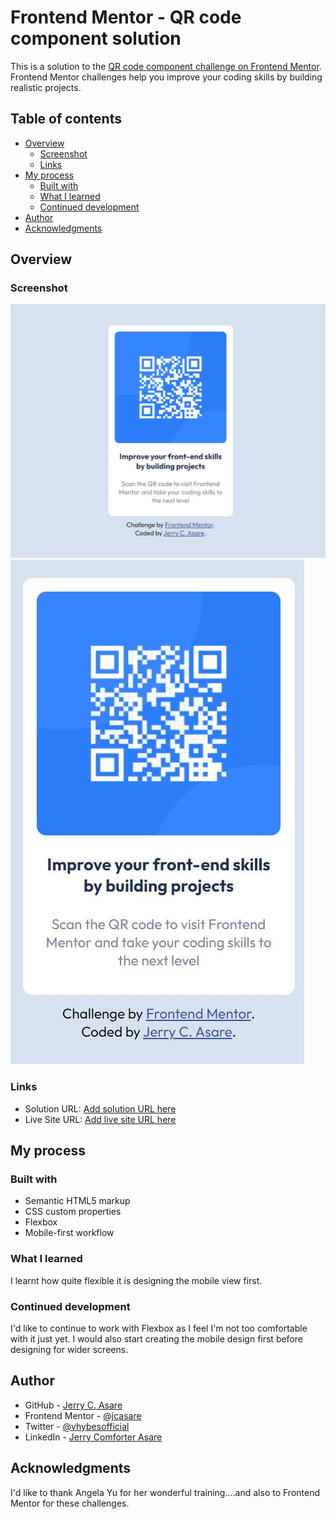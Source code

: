 # Frontend Mentor - QR code component solution

This is a solution to the [QR code component challenge on Frontend Mentor](https://www.frontendmentor.io/challenges/qr-code-component-iux_sIO_H). Frontend Mentor challenges help you improve your coding skills by building realistic projects.

## Table of contents

- [Overview](#overview)
  - [Screenshot](#screenshot)
  - [Links](#links)
- [My process](#my-process)
  - [Built with](#built-with)
  - [What I learned](#what-i-learned)
  - [Continued development](#continued-development)
- [Author](#author)
- [Acknowledgments](#acknowledgments)



## Overview

### Screenshot

  ![](design/qr-code-component-desktop-view.jpg)
  ![](design/qr-code-component-mobile-view.jpg)


### Links

- Solution URL: [Add solution URL here](https://your-solution-url.com)
- Live Site URL: [Add live site URL here](https://your-live-site-url.com)

## My process

### Built with

- Semantic HTML5 markup
- CSS custom properties
- Flexbox
- Mobile-first workflow


### What I learned

I learnt how quite flexible it is designing the mobile view first.


### Continued development

I'd like to continue to work with Flexbox as I feel I'm not too comfortable with it just yet. I would also start creating the mobile design first before designing for wider screens.




## Author

- GitHub - [Jerry C. Asare](https://www.github.com/jcasare)
- Frontend Mentor - [@jcasare](https://www.frontendmentor.io/profile/yourusername)
- Twitter - [@vhybesofficial](https://www.twitter.com/vhybesofficial)
- LinkedIn - [Jerry Comforter Asare](https://www.twitter.com/vhybesofficial)


## Acknowledgments

I'd like to thank Angela Yu for her wonderful training....and also to Frontend Mentor for these challenges.
